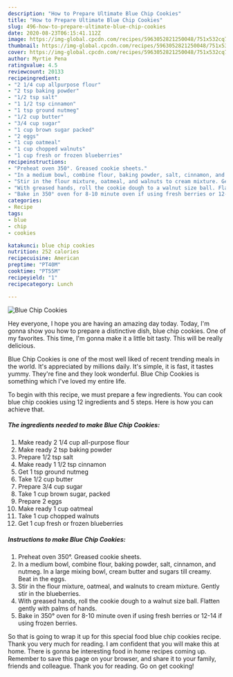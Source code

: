 ```yaml
---
description: "How to Prepare Ultimate Blue Chip Cookies"
title: "How to Prepare Ultimate Blue Chip Cookies"
slug: 496-how-to-prepare-ultimate-blue-chip-cookies
date: 2020-08-23T06:15:41.112Z
image: https://img-global.cpcdn.com/recipes/5963052821250048/751x532cq70/blue-chip-cookies-recipe-main-photo.jpg
thumbnail: https://img-global.cpcdn.com/recipes/5963052821250048/751x532cq70/blue-chip-cookies-recipe-main-photo.jpg
cover: https://img-global.cpcdn.com/recipes/5963052821250048/751x532cq70/blue-chip-cookies-recipe-main-photo.jpg
author: Myrtie Pena
ratingvalue: 4.5
reviewcount: 20133
recipeingredient:
- "2 1/4 cup allpurpose flour"
- "2 tsp baking powder"
- "1/2 tsp salt"
- "1 1/2 tsp cinnamon"
- "1 tsp ground nutmeg"
- "1/2 cup butter"
- "3/4 cup sugar"
- "1 cup brown sugar packed"
- "2 eggs"
- "1 cup oatmeal"
- "1 cup chopped walnuts"
- "1 cup fresh or frozen blueberries"
recipeinstructions:
- "Preheat oven 350°. Greased cookie sheets."
- "In a medium bowl, combine flour, baking powder, salt, cinnamon, and nutmeg. In a large mixing bowl, cream butter and sugars till creamy. Beat in the eggs."
- "Stir in the flour mixture, oatmeal, and walnuts to cream mixture. Gently stir in the blueberries."
- "With greased hands, roll the cookie dough to a walnut size ball. Flatten gently with palms of hands."
- "Bake in 350° oven for 8-10 minute oven if using fresh berries or 12-14 if using frozen berries."
categories:
- Recipe
tags:
- blue
- chip
- cookies

katakunci: blue chip cookies 
nutrition: 252 calories
recipecuisine: American
preptime: "PT40M"
cooktime: "PT55M"
recipeyield: "1"
recipecategory: Lunch

---
```



![Blue Chip Cookies](https://img-global.cpcdn.com/recipes/5963052821250048/751x532cq70/blue-chip-cookies-recipe-main-photo.jpg)

Hey everyone, I hope you are having an amazing day today. Today, I'm gonna show you how to prepare a distinctive dish, blue chip cookies. One of my favorites. This time, I'm gonna make it a little bit tasty. This will be really delicious.



Blue Chip Cookies is one of the most well liked of recent trending meals in the world. It's appreciated by millions daily. It's simple, it is fast, it tastes yummy. They're fine and they look wonderful. Blue Chip Cookies is something which I've loved my entire life.


To begin with this recipe, we must prepare a few ingredients. You can cook blue chip cookies using 12 ingredients and 5 steps. Here is how you can achieve that.

<!--inarticleads1-->

##### The ingredients needed to make Blue Chip Cookies:

1. Make ready 2 1/4 cup all-purpose flour
1. Make ready 2 tsp baking powder
1. Prepare 1/2 tsp salt
1. Make ready 1 1/2 tsp cinnamon
1. Get 1 tsp ground nutmeg
1. Take 1/2 cup butter
1. Prepare 3/4 cup sugar
1. Take 1 cup brown sugar, packed
1. Prepare 2 eggs
1. Make ready 1 cup oatmeal
1. Take 1 cup chopped walnuts
1. Get 1 cup fresh or frozen blueberries




<!--inarticleads2-->

##### Instructions to make Blue Chip Cookies:

1. Preheat oven 350°. Greased cookie sheets.
1. In a medium bowl, combine flour, baking powder, salt, cinnamon, and nutmeg. In a large mixing bowl, cream butter and sugars till creamy. Beat in the eggs.
1. Stir in the flour mixture, oatmeal, and walnuts to cream mixture. Gently stir in the blueberries.
1. With greased hands, roll the cookie dough to a walnut size ball. Flatten gently with palms of hands.
1. Bake in 350° oven for 8-10 minute oven if using fresh berries or 12-14 if using frozen berries.




So that is going to wrap it up for this special food blue chip cookies recipe. Thank you very much for reading. I am confident that you will make this at home. There is gonna be interesting food in home recipes coming up. Remember to save this page on your browser, and share it to your family, friends and colleague. Thank you for reading. Go on get cooking!
